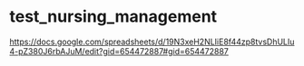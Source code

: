 # test_nursing_management
https://docs.google.com/spreadsheets/d/19N3xeH2NLIiE8f44zp8tvsDhULIu4-pZ380J6rbAJuM/edit?gid=654472887#gid=654472887
